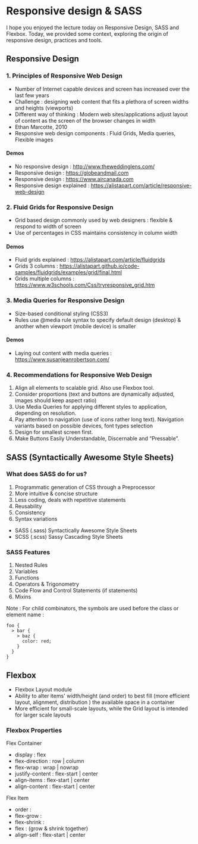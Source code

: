 

# Responsive design & SASS

I hope you enjoyed the lecture today on Responsive Design, SASS and Flexbox. Today, we provided some context, exploring the origin of responsive design, practices and tools.

## Responsive Design

### 1. Principles of Responsive Web Design
* Number of Internet capable devices and screen has increased over the last few years
* Challenge : designing web content that fits a plethora of screen widths and heights (viewports)
* Different way of thinking : Modern web sites/applications adjust layout of content as the screen of the browser changes in width
* Ethan Marcotte, 2010
* Responsive web design components : Fluid Grids, Media queries, Flexible images

#### Demos
* No responsive design : http://www.theweddinglens.com/
* Responsive design : https://globeandmail.com
* Responsive design : https://www.aircanada.com
* Responsive design explained : https://alistapart.com/article/responsive-web-design


### 2. Fluid Grids for Responsive Design 
* Grid based design commonly used by web designers : flexible & respond to width of screen
* Use of percentages in CSS maintains consistency in column width

#### Demos
* Fluid grids explained : https://alistapart.com/article/fluidgrids
* Grids 3 columns : https://alistapart.github.io/code-samples/fluidgrids/examples/grid/final.html
* Grids multiple columns : https://www.w3schools.com/Css/tryresponsive_grid.htm

### 3. Media Queries for Responsive Design
* Size-based conditional styling (CSS3) 
* Rules use @media rule syntax to specify default design (desktop) & another when viewport (mobile device) is smaller

#### Demos
* Laying out content with media queries : https://www.susanjeanrobertson.com/


### 4. Recommendations for Responsive Web Design
1. Align all elements to scalable grid. Also use Flexbox tool.
2. Consider proportions (text and buttons are dynamically adjusted, images should keep aspect ratio)
3. Use Media Queries for applying different styles to application, depending on resolution.
4. Pay attention to navigation (use of icons rather long text). Navigation variants based on possible devices, font types selection
5. Design for smallest screen first.
6. Make Buttons Easily Understandable, Discernable and “Pressable”.

## SASS (Syntactically Awesome Style Sheets)

### What does SASS do for us?
1. Programmatic generation of CSS through a Preprocessor
2. More intuitive & concise structure
3. Less coding, deals with repetitive statements
4. Reusability
5. Consistency
6. Syntax variations
* SASS (.sass) Syntactically Awesome Style Sheets
* SCSS (.scss) Sassy Cascading Style Sheets

### SASS Features
1. Nested Rules
2. Variables
3. Functions
4. Operators & Trigonometry
5. Code Flow and Control Statements (if statements)
6. Mixins

Note : For child combinators, the symbols are used before the class or element name :

````
foo {
  > bar {
    > baz {
      color: red;
    }
  }
}
````

## Flexbox
* Flexbox Layout module
* Ability to alter items' width/height (and order) to best fill (more efficient layout, alignment, distribution ) the available space in a container
* More efficient for small-scale layouts, while the Grid layout is intended for larger scale layouts

### Flexbox Properties

Flex Container
* display : flex
* flex-direction : row | column
* flex-wrap : wrap | nowrap
* justify-content : flex-start | center
* align-items : flex-start | center
* align-content : flex-start | center

Flex Item
* order : <integer>
* flex-grow : <integer>
* flex-shrink : <integer>
* flex : (grow & shrink together)
* align-self : flex-start | center 







